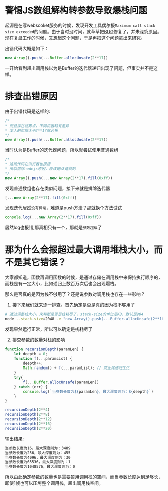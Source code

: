 # 警惕JS数组解构转参数导致爆栈问题
起源是在写webscoket服务的时候，发现开发工具偶尔报`Maximum call stack size exceeded`的问题。由于当时没时间，就草草把[BUG](https://github.com/zy445566/before-server/commit/bafa7f8a241510b322add1394fc48bddf3a30fbc)修复了，并未深究原因。现在复盘工作的时候，又想起这个问题，于是再把这个问题拿出来研究。

出错代码大概是如下：
```js
new Array().push(...Buffer.allocUnsafe(2**17))
```
一开始看到超出调用栈以为是Buffer的迭代器递归出现了问题，但事实并不是这样。

# 排查出错原因
由于出错代码是这样的:
```js
/*
* 而且存在临界点，不同机器略有差异
* 本人的机器大于2**17就必报
*/
new Array().push(...Buffer.allocUnsafe(2**17))
```
当时认为是Buffer的迭代器问题，所以就尝试使用普通数组
```js
/*
* 这段代码在浏览器也报错
* 所以排除nodejs原因，应该是V8造成的
*/
new Array().push(...new Array(2**17).fill(0xff))
```
发现普通数组也存在类似问题，接下来就是排除迭代器
```js
[...new Array(2**17).fill(0xff)]
```
发现迭代居然`没有异常`，难道是push方法？那就换个方法试试
```js
console.log(...new Array(2**17).fill(0xff))
```
居然log也报错,那真相只有一个，那就是`参数超载`了

# 那为什么会报超过最大调用堆栈大小，而不是其它错误？
大家都知道，函数再调用函数的时候，是通过存储在调用栈中来保持执行顺序的，而栈是有一定大小，比如递归上数百万次后也会出现爆栈。

那么是否真的是因为栈不够用了？还是说参数对调用栈也存在一些影响？

1. 接下来我们就来逐一排查。首先确定是否是真的因为栈不够用了
```sh
# 通过调整栈大小，来判断是否是栈耗尽了，stack-size的单位是KB，默认是984
node --stack-size=2048 -e "new Array().push(...Buffer.allocUnsafe(2**16))"
```
发现果然运行正常，所以可以确定是栈耗尽了

2. 排查参数的数量对栈的影响
```js
function recursionDepth(paramLen) {
    let deepth = 0;
    function f(...paramList) {
        deepth++;
        Math.random() + f(...paramList); // 防止尾递归优化
    }
    try{
        f(...Buffer.allocUnsafe(paramLen))
    } catch (err) {
        console.log(`当参数长度为${paramLen}，最大深度则为：${deepth}`)
    }
}

recursionDepth(2**4)
recursionDepth(2**8)
recursionDepth(2**12)
recursionDepth(2**16)
recursionDepth(2**20)
```
输出结果:
```sh
当参数长度为16，最大深度则为：3489
当参数长度为256，最大深度则为：455
当参数长度为4096，最大深度则为：30
当参数长度为65536，最大深度则为：1
当参数长度为1048576，最大深度则为：0
```
所以由此确定参数的数量也是需要暂用调用栈的空间，而当参数长度达到足够长，即使1帧也可以压垮整个调用栈，超出调用栈空间。